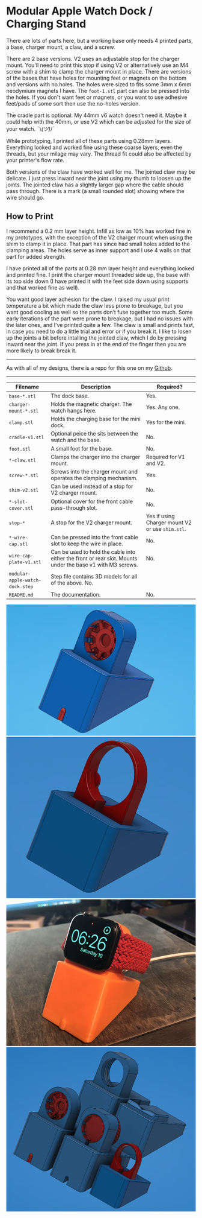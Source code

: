 # Modular Apple Watch Dock / Charging Stand

There are lots of parts here, but a working base only needs 4 printed parts, a base, charger mount, a claw, and a screw.

There are 2 base versions. V2 uses an adjustable stop for the charger mount. You'll need to print this stop if using V2 or alternatively use an M4 screw with a shim to clamp the charger mount in place. There are versions of the bases that have holes for mounting feet or magnets on the bottom and versions with no holes. The holes were sized to fits some 3mm x 6mm neodymium magnets I have. The `foot-1.stl` part can also be pressed into the holes. If you don't want feet or magnets, or you want to use adhesive feet/pads of some sort then use the no-holes version.

The cradle part is optional. My 44mm v6 watch doesn't need it. Maybe it could help with the 40mm, or use V2 which can be adjusted for the size of your watch. ¯\\_(ツ)_/¯

While prototyping, I printed all of these parts using 0.28mm layers. Everything looked and worked fine using these coarse layers, even the threads, but your milage may vary. The thread fit could also be affected by your printer's flow rate.

Both versions of the claw have worked well for me. The jointed claw may be delicate. I just press inward near the joint using my thumb to loosen up the joints. The jointed claw has a slightly larger gap where the cable should pass through. There is a mark (a small rounded slot) showing where the wire should go.

How to Print
---
I recommend a 0.2 mm layer height. Infill as low as 10% has worked fine in my prototypes, with the exception of the V2 charger mount when using the shim to clamp it in place. That part has since had small holes added to the clamping areas. The holes serve as inner support and I use 4 walls on that part for added strength.

I have printed all of the parts at 0.28 mm layer height and everything looked and printed fine. I print the charger mount threaded side up, the base with its top side down (I have printed it with the feet side down using supports and that worked fine as well).

You want good layer adhesion for the claw. I raised my usual print temperature a bit which made the claw less prone to breakage, but you want good cooling as well so the parts don’t fuse together too much. Some early iterations of the part were prone to breakage, but I had no issues with the later ones, and I’ve printed quite a few. The claw is small and prints fast, in case you need to do a little trial and error or if you break it. I like to losen up the joints a bit before intalling the jointed claw, which I do by pressing inward near the joint. If you press in at the end of the finger then you are more likely to break break it.

---

As with all of my designs, there is a repo for this one on my [Github](https://github.com/opcow?tab=repositories).

---
|Filename   |Description   | Required?  |
|---|---|---|
|`base-*.stl`|The dock base.|Yes. |
|`charger-mount-*.stl`|Holds the magnetic charger. The watch hangs here. |Yes. Any one.|
|`clamp.stl`|Holds the charging base for the mini dock.|Yes for the mini.|
|`cradle-v1.stl`|Optional peice the sits between the watch and the base.|No.|
|`foot.stl`|A small foot for the base.|No.|
|`*-claw.stl`|Clamps the charger into the charger mount.|Required for V1 and V2.|
|`screw-*.stl`|Screws into the charger mount and operates the clamping mechanism.|Yes.|
|`shim-v2.stl`|Can be used instead of a stop for V2 charger mount.|No.|
|`*-slot-cover.stl`|Optional cover for the front cable pass-through slot.|No.|
|`stop-*`|A stop for the V2 charger mount.|Yes if using Charger mount V2 or use `shim.stl`.|
|`*-wire-cap.stl`|Can be pressed into the front cable slot to keep the wire in place.|No.|
|`wire-cap-plate-v1.stl`|Can be used to hold the cable into either the front or rear slot. Mounts under the base v1 with M3 screws.|No.|
|`modular-apple-watch-dock.step`|Step file contains 3D models for all of the above. No.|
|`README.md`|The documentation. |No.|

![image3](https://raw.githubusercontent.com/opcow/modular-apple-watch-dock/main/Images/image3.png)
![image4](https://raw.githubusercontent.com/opcow/modular-apple-watch-dock/main/Images/image4.png)
![image2](https://raw.githubusercontent.com/opcow/modular-apple-watch-dock/main/Images/image2.png)
![image1](https://raw.githubusercontent.com/opcow/modular-apple-watch-dock/main/Images/image1.png)
